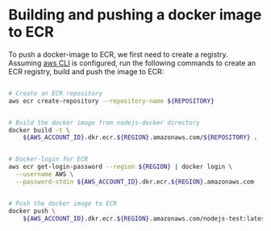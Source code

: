 # Building and pushing a docker image to ECR

To push a docker-image to ECR, we first need to create a registry. Assuming [aws CLI](https://aws.amazon.com/cli/) is configured, run the following commands to create an ECR registry, build and push the image to ECR:

```sh

# Create an ECR repository
aws ecr create-repository --repository-name ${REPOSITORY}


# Build the docker image from nodejs-docker directory
docker build -t \ 
    ${AWS_ACCOUNT_ID}.dkr.ecr.${REGION}.amazonaws.com/${REPOSITORY} .


# Docker-login for ECR
aws ecr get-login-password --region ${REGION} | docker login \
  --username AWS \
  --password-stdin ${AWS_ACCOUNT_ID}.dkr.ecr.${REGION}.amazonaws.com


# Push the docker image to ECR
docker push \
    ${AWS_ACCOUNT_ID}.dkr.ecr.${REGION}.amazonaws.com/nodejs-test:latest

```
